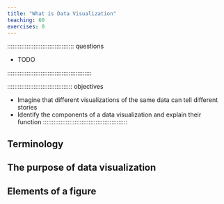 ```yaml
---
title: "What is Data Visualization"
teaching: 60
exercises: 0
---
```


:::::::::::::::::::::::::::::::::::::: questions

- TODO

::::::::::::::::::::::::::::::::::::::::::::::::

::::::::::::::::::::::::::::::::::::: objectives
- Imagine that different visualizations of the same data can tell different stories
- Identify the components of a data visualization and explain their function
::::::::::::::::::::::::::::::::::::::::::::::::

## Terminology

## The purpose of data visualization

## Elements of a figure
